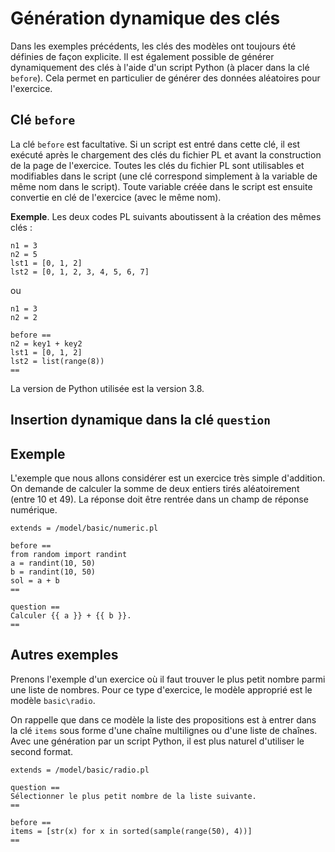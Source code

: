 # Génération dynamique des clés

Dans les exemples précédents, les clés des modèles ont toujours été définies de façon explicite. Il est également possible de générer dynamiquement des clés à l'aide d'un script Python (à placer dans la clé `before`). Cela permet en particulier de générer des données aléatoires pour l'exercice.

## Clé `before`

La clé `before` est facultative. Si un script est entré dans cette clé, il est exécuté après le chargement des clés du fichier PL et avant la construction de la page de l'exercice. Toutes les clés du fichier PL sont utilisables et modifiables dans le script (une clé correspond simplement à la variable de même nom dans le script). Toute variable créée dans le script est ensuite convertie en clé de l'exercice (avec le même nom).

**Exemple**. Les deux codes PL suivants aboutissent à la création des mêmes clés :

```
n1 = 3
n2 = 5
lst1 = [0, 1, 2]
lst2 = [0, 1, 2, 3, 4, 5, 6, 7]
```

ou

```
n1 = 3
n2 = 2

before ==
n2 = key1 + key2
lst1 = [0, 1, 2]
lst2 = list(range(8))
==
```

La version de Python utilisée est la version 3.8.

## Insertion dynamique dans la clé `question`


## Exemple

L'exemple que nous allons considérer est un exercice très simple d'addition. On demande de calculer la somme de deux entiers tirés aléatoirement (entre 10 et 49). La réponse doit être rentrée dans un champ de réponse numérique.

```
extends = /model/basic/numeric.pl

before ==
from random import randint
a = randint(10, 50)
b = randint(10, 50)
sol = a + b
==

question ==
Calculer {{ a }} + {{ b }}.
==
```

## Autres exemples

Prenons l'exemple d'un exercice où il faut trouver le plus petit nombre parmi une liste de nombres. Pour ce type d'exercice, le modèle approprié est le modèle `basic\radio`.

On rappelle que dans ce modèle la liste des propositions est à entrer dans la clé `items` sous forme d'une chaîne multilignes ou d'une liste de chaînes. Avec une génération par un script Python, il est plus naturel d'utiliser le second format.

```
extends = /model/basic/radio.pl

question ==
Sélectionner le plus petit nombre de la liste suivante.
==

before ==
items = [str(x) for x in sorted(sample(range(50), 4))]
==
```
